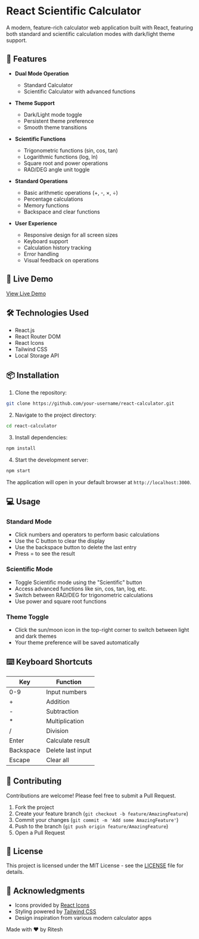 # React Scientific Calculator

A modern, feature-rich calculator web application built with React, featuring both standard and scientific calculation modes with dark/light theme support.


## 🌟 Features

- **Dual Mode Operation**
  - Standard Calculator
  - Scientific Calculator with advanced functions

- **Theme Support**
  - Dark/Light mode toggle
  - Persistent theme preference
  - Smooth theme transitions

- **Scientific Functions**
  - Trigonometric functions (sin, cos, tan)
  - Logarithmic functions (log, ln)
  - Square root and power operations
  - RAD/DEG angle unit toggle

- **Standard Operations**
  - Basic arithmetic operations (+, -, ×, ÷)
  - Percentage calculations
  - Memory functions
  - Backspace and clear functions

- **User Experience**
  - Responsive design for all screen sizes
  - Keyboard support
  - Calculation history tracking
  - Error handling
  - Visual feedback on operations

## 🚀 Live Demo

[View Live Demo](your-demo-link-here)

## 🛠️ Technologies Used

- React.js
- React Router DOM
- React Icons
- Tailwind CSS
- Local Storage API

## 📦 Installation

1. Clone the repository:
```bash
git clone https://github.com/your-username/react-calculator.git
```

2. Navigate to the project directory:
```bash
cd react-calculator
```

3. Install dependencies:
```bash
npm install
```

4. Start the development server:
```bash
npm start
```

The application will open in your default browser at `http://localhost:3000`.

## 💻 Usage

### Standard Mode
- Click numbers and operators to perform basic calculations
- Use the C button to clear the display
- Use the backspace button to delete the last entry
- Press = to see the result

### Scientific Mode
- Toggle Scientific mode using the "Scientific" button
- Access advanced functions like sin, cos, tan, log, etc.
- Switch between RAD/DEG for trigonometric calculations
- Use power and square root functions

### Theme Toggle
- Click the sun/moon icon in the top-right corner to switch between light and dark themes
- Your theme preference will be saved automatically

## ⌨️ Keyboard Shortcuts

| Key           | Function                    |
|---------------|----------------------------|
| 0-9           | Input numbers              |
| +             | Addition                   |
| -             | Subtraction                |
| *             | Multiplication             |
| /             | Division                   |
| Enter         | Calculate result           |
| Backspace     | Delete last input         |
| Escape        | Clear all                 |

## 🤝 Contributing

Contributions are welcome! Please feel free to submit a Pull Request.

1. Fork the project
2. Create your feature branch (`git checkout -b feature/AmazingFeature`)
3. Commit your changes (`git commit -m 'Add some AmazingFeature'`)
4. Push to the branch (`git push origin feature/AmazingFeature`)
5. Open a Pull Request

## 📝 License

This project is licensed under the MIT License - see the [LICENSE](LICENSE) file for details.

## 🙏 Acknowledgments

- Icons provided by [React Icons](https://react-icons.github.io/react-icons/)
- Styling powered by [Tailwind CSS](https://tailwindcss.com/)
- Design inspiration from various modern calculator apps


Made with ❤️ by Ritesh